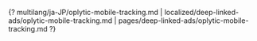 {? multilang/ja-JP/oplytic-mobile-tracking.md | localized/deep-linked-ads/oplytic-mobile-tracking.md | pages/deep-linked-ads/oplytic-mobile-tracking.md ?}
